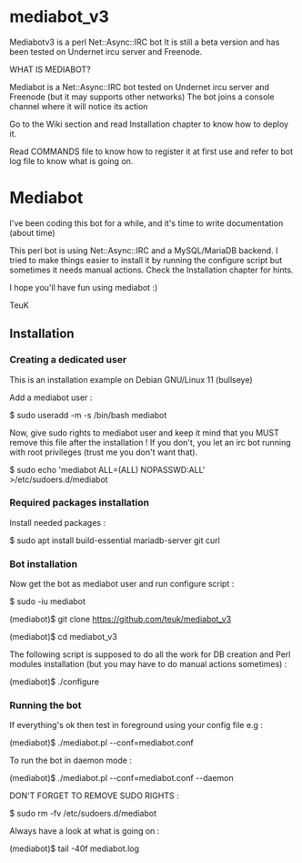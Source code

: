 # mediabot_v3

  Mediabotv3 is a perl Net::Async::IRC bot
  It is still a beta version and has been tested on Undernet ircu server and Freenode.

WHAT IS MEDIABOT?

  Mediabot is a Net::Async::IRC bot tested on Undernet ircu server and Freenode (but it may supports other networks)
  The bot joins a console channel where it will notice its action
  
  Go to the Wiki section and read Installation chapter to know how to deploy it.
  
  Read COMMANDS file to know how to register it at first use and refer to bot log file to know what is going on.


# Mediabot

I've been coding this bot for a while, and it's time to write documentation (about time)

This perl bot is using Net::Async::IRC and a MySQL/MariaDB backend. I tried to make things easier to install it by running the configure script but sometimes it needs manual actions. Check the Installation chapter for hints.

I hope you'll have fun using mediabot :)

TeuK


## Installation

### Creating a dedicated user

This is an installation example on Debian GNU/Linux 11 (bullseye)

Add a mediabot user :

$ sudo useradd -m -s /bin/bash mediabot


Now, give sudo rights to mediabot user and keep it mind that you MUST remove this file after the installation !
If you don't, you let an irc bot running with root privileges (trust me you don't want that).

$ sudo echo 'mediabot ALL=(ALL) NOPASSWD:ALL' >/etc/sudoers.d/mediabot


### Required packages installation

Install needed packages :

$ sudo apt install build-essential mariadb-server git curl


### Bot installation

Now get the bot as mediabot user and run configure script :

$ sudo -iu mediabot

(mediabot)$ git clone https://github.com/teuk/mediabot_v3

(mediabot)$ cd mediabot_v3

The following script is supposed to do all the work for DB creation and Perl modules installation (but you may have to do manual actions sometimes) :

(mediabot)$ ./configure


### Running the bot

If everything's ok then test in foreground using your config file e.g :


(mediabot)$ ./mediabot.pl --conf=mediabot.conf


To run the bot in daemon mode :


(mediabot)$ ./mediabot.pl --conf=mediabot.conf --daemon


DON'T FORGET TO REMOVE SUDO RIGHTS :

$ sudo rm -fv /etc/sudoers.d/mediabot

Always have a look at what is going on :

(mediabot)$ tail -40f mediabot.log

